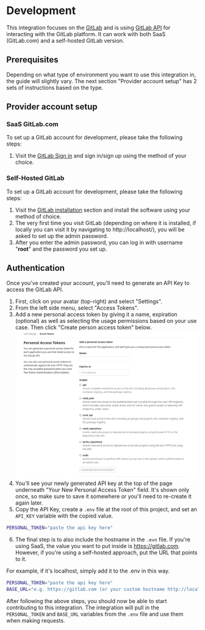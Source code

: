 # Development

This integration focuses on the [GitLab](https://about.gitlab.com/) and is using
[GitLab API](https://docs.gitlab.com/ee/api/) for interacting with the GitLab
platform. It can work with both SaaS (GitLab.com) and a self-hosted GitLab
version.

## Prerequisites

Depending on what type of environment you want to use this integration in, the
guide will slightly vary. The next section "Provider account setup" has 2 sets
of instructions based on the type.

## Provider account setup

### SaaS GitLab.com

To set up a GitLab account for development, please take the following steps:

1. Visit the [GitLab Sign in](https://gitlab.com/users/sign_in) and sign in/sign
   up using the method of your choice.

### Self-Hosted GitLab

To set up a GitLab account for development, please take the following steps:

1. Visit the [GitLab installation](https://about.gitlab.com/install/) section
   and install the software using your method of choice.
2. The very first time you visit GitLab (depending on where it is installed, if
   locally you can visit it by navigating to http://localhost/), you will be
   asked to set up the admin password.
3. After you enter the admin password, you can log in with username "**root**"
   and the password you set up.

## Authentication

Once you've created your account, you'll need to generate an API Key to access
the GitLab API.

1. First, click on your avatar (top-right) and select "Settings".
2. From the left side menu, select "Access Tokens".
3. Add a new personal access token by giving it a name, expiration (optional) as
   well as selecting the usage permissions based on your use case. Then click
   "Create person access token" below.
   ![User and API Key Rights](images/personal-access-tokens.png)
4. You'll see your newly generated API key at the top of the page underneath
   "Your New Personal Access Token" field. It's shown only once, so make sure to
   save it somewhere or you'll need to re-create it again later.
5. Copy the API Key, create a `.env` file at the root of this project, and set
   an `API_KEY` variable with the copied value.

```bash
PERSONAL_TOKEN="paste the api key here"
```

6. The final step is to also include the hostname in the `.evn` file. If you're
   using SaaS, the value you want to put inside is https://gitlab.com. However,
   if you're using a self-hosted approach, put the URL that points to it.

For example, if it's localhost, simply add it to the .env in this way.

```bash
PERSONAL_TOKEN="paste the api key here"
BASE_URL="e.g. https://gitlab.com (or your custom hostname http://localhost")
```

After following the above steps, you should now be able to start contributing to
this integration. The integration will pull in the `PERSONAL_TOKEN` and
`BASE_URL` variables from the `.env` file and use them when making requests.

